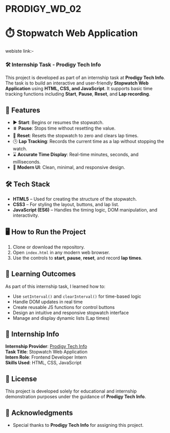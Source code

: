 # PRODIGY_WD_02

# ⏱️ Stopwatch Web Application
webiste link:- 

### 🛠️ Internship Task - Prodigy Tech Info
This project is developed as part of an internship task at **Prodigy Tech Info**. The task is to build an interactive and user-friendly **Stopwatch Web Application** using **HTML, CSS, and JavaScript**. It supports basic time tracking functions including **Start**, **Pause**, **Reset**, and **Lap recording**.

## 📌 Features
- ▶️ **Start**: Begins or resumes the stopwatch.
- ⏸️ **Pause**: Stops time without resetting the value.
- 🔄 **Reset**: Resets the stopwatch to zero and clears lap times.
- 🕒 **Lap Tracking**: Records the current time as a lap without stopping the watch.
- ⌛ **Accurate Time Display**: Real-time minutes, seconds, and milliseconds.
- 🎨 **Modern UI**: Clean, minimal, and responsive design.

## 🛠️ Tech Stack
- **HTML5** – Used for creating the structure of the stopwatch.
- **CSS3** – For styling the layout, buttons, and lap list.
- **JavaScript (ES6)** – Handles the timing logic, DOM manipulation, and interactivity.


## 🖥️ How to Run the Project
1. Clone or download the repository.
2. Open `index.html` in any modern web browser.
3. Use the controls to **start**, **pause**, **reset**, and record **lap times**.

## 🧠 Learning Outcomes
As part of this internship task, I learned how to:
- Use `setInterval()` and `clearInterval()` for time-based logic
- Handle DOM updates in real time
- Create reusable JS functions for control buttons
- Design an intuitive and responsive stopwatch interface
- Manage and display dynamic lists (Lap times)


## 🏢 Internship Info
**Internship Provider**: [Prodigy Tech Info](https://prodigyinfotech.dev/)  
**Task Title**: Stopwatch Web Application  
**Intern Role**: Frontend Developer Intern  
**Skills Used**: HTML, CSS, JavaScript


## 📃 License
This project is developed solely for educational and internship demonstration purposes under the guidance of **Prodigy Tech Info**.

## 🙌 Acknowledgments
- Special thanks to **Prodigy Tech Info** for assigning this project.



